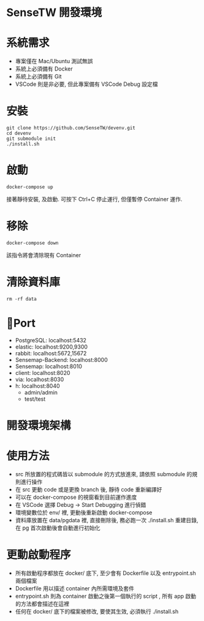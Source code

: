 SenseTW 開發環境
===================

# 系統需求
* 專案僅在 Mac/Ubuntu 測試無誤 
* 系統上必須備有 Docker
* 系統上必須備有 Git
* VSCode 則是非必要, 但此專案備有 VSCode Debug 設定檔

# 安裝
```
git clone https://github.com/SenseTW/devenv.git
cd devenv
git submodule init
./install.sh
```

# 啟動
```
docker-compose up
```
接著靜待安裝, 及啟動. 可按下 Ctrl+C 停止運行, 但僅暫停 Container 運作.

# 移除
```
docker-compose down
```
該指令將會清除現有 Container

# 清除資料庫
```
rm -rf data
```

# Port
- PostgreSQL: localhost:5432
- elastic: localhost:9200,9300
- rabbit: localhost:5672,15672
- Sensemap-Backend: localhost:8000
- Sensemap: localhost:8010
- client: localhost:8020
- via: localhost:8030
- h: localhost:8040
  - admin/admin
  - test/test

# 開發環境架構

# 使用方法
- src 所放置的程式碼皆以 submodule 的方式放進來, 請依照 submodule 的規則進行操作
- 在 src 更動 code 或是更換 branch 後, 靜待 code 重新編譯好
- 可以在 docker-compose 的視窗看到目前運作進度
- 在 VSCode 選擇 Debug -> Start Debugging 進行偵錯
- 環境變數位於 env/ 裡, 更動後重新啟動 docker-compose
- 資料庫放置在 data/pgdata 裡, 直接刪除後, 務必跑一次 ./install.sh 重建目錄, 在 pg 首次啟動後會自動進行初始化

# 更動啟動程序
- 所有啟動程序都放在 docker/ 底下, 至少會有 Dockerfile 以及 entrypoint.sh 兩個檔案
- Dockerfile 用以描述 container 內所需環境及套件
- entrypoint.sh 則為 container 啟動之後第一個執行的 script , 所有 app 啟動的方法都會描述在這裡
- 任何在 docker/ 底下的檔案被修改, 要使其生效, 必須執行 ./install.sh 
